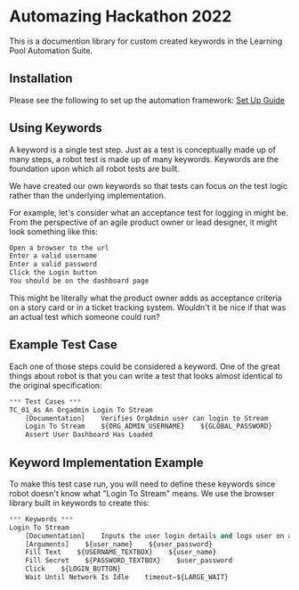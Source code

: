 # Automazing Hackathon 2022

This is a documention library for custom created keywords in the Learning Pool Automation Suite.

## Installation

Please see the following to set up the automation framework: [Set Up Guide](https://learninglocker.atlassian.net/wiki/spaces/QS/pages/3555885080/Install+and+Set+up+for+Robot+Framework+QA+WINDOWS+SET-UP)

## Using Keywords

A keyword is a single test step. Just as a test is conceptually made up of many steps, a robot test is made up of many keywords. Keywords are the foundation upon which all robot tests are built.

We have created our own keywords so that tests can focus on the test logic rather than the underlying implementation.

For example, let's consider what an acceptance test for logging in might be. From the perspective of an agile product owner or lead designer, it might look something like this:

```python
Open a browser to the url
Enter a valid username
Enter a valid password
Click the Login button
You should be on the dashboard page
```
This might be literally what the product owner adds as acceptance criteria on a story card or in a ticket tracking system. Wouldn't it be nice if that was an actual test which someone could run?

## Example Test Case

Each one of those steps could be considered a keyword. One of the great things about robot is that you can write a test that looks almost identical to the original specification:

```python
*** Test Cases ***
TC_01_As An Orgadmin Login To Stream
    [Documentation]    Verifies OrgAdmin user can login to Stream
    Login To Stream    ${ORG_ADMIN_USERNAME}    ${GLOBAL_PASSWORD}
    Assert User Dashboard Has Loaded
```

## Keyword Implementation Example

To make this test case run, you will need to define these keywords since robot doesn't know what "Login To Stream" means. We use the browser library built in keywords to create this:

```python
*** Keywords ***
Login To Stream
    [Documentation]    Inputs the user login details and logs user on application
    [Arguments]    ${user_name}    ${user_password}
    Fill Text    ${USERNAME_TEXTBOX}    ${user_name}
    Fill Secret    ${PASSWORD_TEXTBOX}    $user_password
    Click    ${LOGIN_BUTTON}
    Wait Until Network Is Idle    timeout=${LARGE_WAIT}
```
